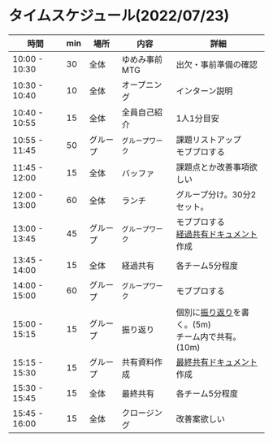 # タイムスケジュール(2022/07/23)

| 時間            | min | 場所   | 内容        | 詳細                                                |
|---------------|-----|------|-----------|---------------------------------------------------|
| 10:00 - 10:30 | 30  | 全体   | ゆめみ事前MTG  | 出欠・事前準備の確認                                        |
| 10:30 - 10:40 | 10  | 全体   | オープニング    | インターン説明                                           |
| 10:40 - 10:55 | 15  | 全体   | 全員自己紹介    | 1人1分目安                                            |
| 10:55 - 11:45 | 50  | グループ | `グループワーク` | 課題リストアップ<br/>モブプロする                               |
| 11:45 - 12:00 | 15  | 全体   | バッファ      | 課題点とか改善事項欲しい                                      |
| 12:00 - 13:00 | 60  | 全体   | ランチ       | グループ分け。30分2セット。                                   |
| 13:00 - 13:45 | 45  | グループ | `グループワーク` | モブプロする<br/>[経過共有ドキュメント](経過共有_group.md)作成          |
| 13:45 - 14:00 | 15  | 全体   | 経過共有      | 各チーム5分程度                                          |
| 14:00 - 15:00 | 60  | グループ | `グループワーク` | モブプロする                                            |
| 15:00 - 15:15 | 15  | グループ | 振り返り      | 個別に[振り返り](振り返り_name.md)を書く。(5m)<br/>チーム内で共有。(10m) |
| 15:15 - 15:30 | 15  | グループ | 共有資料作成    | [最終共有ドキュメント](最終共有_group.md)作成                     |
| 15:30 - 15:45 | 15  | 全体   | 最終共有      | 各チーム5分程度                                          |
| 15:45 - 16:00 | 15  | 全体   | クロージング    | 改善案欲しい                                            |

